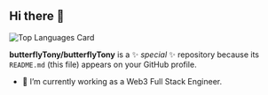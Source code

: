 ## Hi there 👋


![Top Languages Card](https://github-readme-stats.vercel.app/api/top-langs/?username=butterflyTony&layout=compact&langs_count=5)

**butterflyTony/butterflyTony** is a ✨ _special_ ✨ repository because its `README.md` (this file) appears on your GitHub profile.

- 🔭 I’m currently working as a Web3 Full Stack Engineer.


